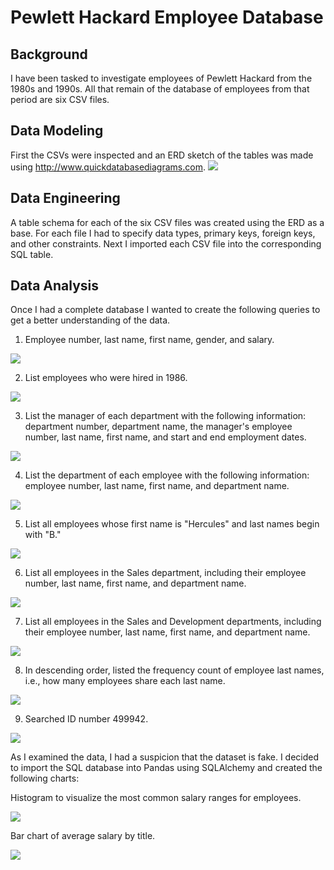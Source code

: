 # Pewlett Hackard Employee Database

## Background
I have been tasked to investigate employees of Pewlett Hackard from the 1980s and 1990s. All that remain of the database of employees from that period are six CSV files.

## Data Modeling
First the CSVs were inspected and an ERD sketch of the tables was made using http://www.quickdatabasediagrams.com.
<img src="EmployeeSQL/images/ERD of employees database.png">

## Data Engineering
A table schema for each of the six CSV files was created using the ERD as a base. For each file I had to specify data types, primary keys, foreign keys, and other constraints. Next I imported each CSV file into the corresponding SQL table.

## Data Analysis
Once I had a complete database I wanted to create the following queries to get a better understanding of the data.

1) Employee number, last name, first name, gender, and salary.
<img src="EmployeeSQL/images/1.png">

2) List employees who were hired in 1986.
<img src="EmployeeSQL/images/2.png">

3) List the manager of each department with the following information: department number, department name, the manager's employee number, last name, first name, and start and end employment dates.
<img src="EmployeeSQL/images/3.png">

4) List the department of each employee with the following information: employee number, last name, first name, and department name.
<img src="EmployeeSQL/images/4.png">

5) List all employees whose first name is "Hercules" and last names begin with "B."
<img src="EmployeeSQL/images/5.png">

6) List all employees in the Sales department, including their employee number, last name, first name, and department name.
<img src="EmployeeSQL/images/6.png">

7) List all employees in the Sales and Development departments, including their employee number, last name, first name, and department name.
<img src="EmployeeSQL/images/7.png">

8) In descending order, listed the frequency count of employee last names, i.e., how many employees share each last name.
<img src="EmployeeSQL/images/8.png">

9) Searched ID number 499942.
<img src="EmployeeSQL/images/9.png">


As I examined the data, I had a suspicion that the dataset is fake. I decided to import the SQL database into Pandas using SQLAlchemy and created the following charts: 

Histogram to visualize the most common salary ranges for employees.

<img src="EmployeeSQL/images/Salary Ranges for Employees.png">

Bar chart of average salary by title.

<img src="EmployeeSQL/images/Salary Breakdown by Title.png">
